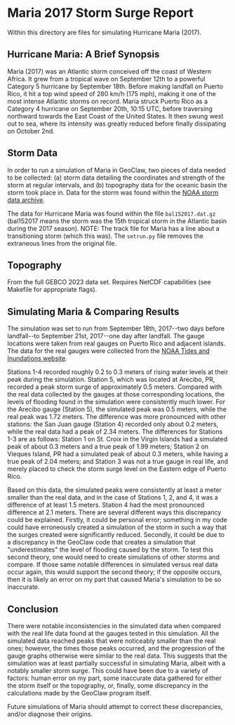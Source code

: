 # Maria 2017 Storm Surge Report
Within this directory are files for simulating Hurricane Maria (2017).

## Hurricane Maria: A Brief Synopsis
Maria (2017) was an Atlantic storm conceived off the coast of Western Africa. It grew from a tropical wave on September 12th to a powerful Category 5 hurricane by September 18th. Before making landfall on Puerto Rico, it hit a top wind speed of 280 km/h (175 mph), making it one of the most intense Atlantic storms on record. Maria struck Puerto Rico as a Category 4 hurricane on September 20th, 10:15 UTC, before traversing northward towards the East Coast of the United States. It then swung west out to sea, where its intensity was greatly reduced before finally dissipating on October 2nd.

## Storm Data
In order to run a simulation of Maria in GeoClaw, two pieces of data needed to be collected: (a) storm data detailing the coordinates and strength of the storm at regular intervals, and (b) topography data for the oceanic basin the storm took place in. Data for the storm was found within the [NOAA storm data archive](https://ftp.nhc.noaa.gov/atcf/archive/2017/).

The data for Hurricane Maria was found within the file `bal152017.dat.gz` (bal152017 means the storm was the 15th tropical storm in the Atlantic basin during the 2017 season). NOTE: The track file for Maria has a line about a transitioning storm (which this was).  The `setrun.py` file removes the extraneous lines from the original file.

## Topography
From the full GEBCO 2023 data set.  Requires NetCDF capabilities (see Makefile for appropriate flags).
  
## Simulating Maria & Comparing Results
The simulation was set to run from September 18th, 2017--two days before landfall--to September 21st, 2017--one day after landfall. The gauge locations were taken from real gauges on Puerto Rico and adjacent islands. The data for the real gauges were collected from the [NOAA Tides and Inundations website](https://tidesandcurrents.noaa.gov/inundationdb/).
 
Stations 1-4 recorded roughly 0.2 to 0.3 meters of rising water levels at their peak during the simulation. Station 5, which was located at Arecibo, PR, recorded a peak storm surge of approximately 0.5 meters. Compared with the real data collected by the gauges at those corresponding locations, the levels of flooding found in the simulation were consistently much lower. For the Arecibo gauge (Station 5), the simulated peak was 0.5 meters, while the real peak was 1.72 meters. The difference was more pronounced with other stations: the San Juan gauge (Station 4) recorded only about 0.2 meters, while the real data had a peak of 2.34 meters. The differences for Stations 1-3 are as follows: Station 1 on St. Croix in the Virgin Islands had a simulated peak of about 0.3 meters and a true peak of 1.99 meters; Station 2 on Vieques Island, PR had a simulated peak of about 0.3 meters, while having a true peak of 2.04 meters; and Station 3 was not a true gauge in real life, and merely placed to check the storm surge level on the Eastern edge of Puerto Rico. 
 
Based on this data, the simulated peaks were consistently at least a meter smaller than the real data, and in the case of Stations 1, 2, and 4, it was a difference of at least 1.5 meters. Station 4 had the most pronounced difference at 2.1 meters. There are several different ways this discrepancy could be explained. Firstly, it could be personal error; something in my code could have erroneously created a simulation of the storm in such a way that the surges created were significantly reduced. Secondly, it could be due to a discrepancy in the GeoClaw code that creates a simulation that "underestimates" the level of flooding caused by the storm. To test this second theory, one would need to create simulations of other storms and compare. If those same notable differences in simulated versus real data occur again, this would support the second theory; if the opposite occurs, then it is likely an error on my part that caused Maria's simulation to be so inaccurate.

## Conclusion

There were notable inconsistencies in the simulated data when compared with the real life data found at the gauges tested in this simulation. All the simulated data reached peaks that were noticeably smaller than the real ones; however, the times those peaks occurred, and the progression of the gauge graphs otherwise were similar to the real data. This suggests that the simulation was at least partially successful in simulating Maria, albeit with a notably smaller storm surge. This could have been due to a variety of factors: human error on my part, some inaccurate data gathered for either the storm itself or the topography, or, finally, some discrepancy in the calculations made by the GeoClaw program itself. 

Future simulations of Maria should attempt to correct these discrepancies, and/or diagnose their origins. 
